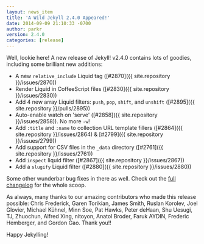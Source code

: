 ```yaml
---
layout: news_item
title: 'A Wild Jekyll 2.4.0 Appeared!'
date: 2014-09-09 21:10:33 -0700
author: parkr
version: 2.4.0
categories: [release]
---
```


Well, lookie here! A new release of Jekyll! v2.4.0 contains lots of goodies, including some brilliant new additions:

- A new `relative_include` Liquid tag ([#2870]({{ site.repository }}/issues/2870))
- Render Liquid in CoffeeScript files ([#2830]({{ site.repository }}/issues/2830))
- Add 4 new array Liquid filters: `push`, `pop`, `shift`, and `unshift` ([#2895]({{ site.repository }}/pulls/2895))
- Auto-enable watch on 'serve' ([#2858]({{ site.repository }}/issues/2858)). No more `-w`!
- Add `:title` and `:name` to collection URL template fillers ([#2864]({{ site.repository }}/issues/2864) & [#2799]({{ site.repository }}/issues/2799))
- Add support for CSV files in the `_data` directory ([#2761]({{ site.repository }}/issues/2761))
- Add `inspect` liquid filter ([#2867]({{ site.repository }}/issues/2867))
- Add a `slugify` Liquid filter ([#2880]({{ site.repository }}/issues/2880))

Some other wunderbar bug fixes in there as well. Check out the [full changelog](/docs/history/) for the whole scoop.

As always, many thanks to our amazing contributors who made this release possible: Chris Frederick, Garen Torikian, James Smith, Ruslan Korolev, Joel Glovier, Michael Kühnel, Minn Soe, Pat Hawks, Peter deHaan, Shu Uesugi, TJ, Zhuochun, Alfred Xing, nitoyon, Anatol Broder, Faruk AYDIN, Frederic Hemberger, and Gordon Gao. Thank you!!

Happy Jekylling!

